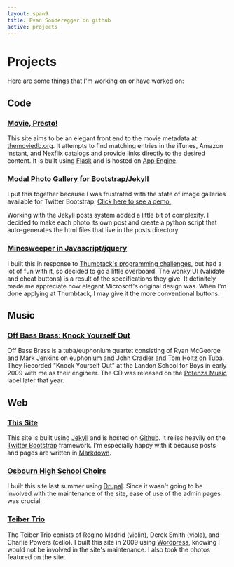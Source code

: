```yaml
---
layout: span9
title: Evan Sonderegger on github
active: projects
---
```

Projects
========

Here are some things that I'm working on or have worked on:

Code
----

### [Movie, Presto!](http://www.moviepresto.com)
This site aims to be an elegant front end to the movie metadata at [themoviedb.org](http://www.themoviedb.org/).
It attempts to find matching entries in the iTunes, Amazon instant, and Nexflix catalogs and provide
links directly to the desired content. It is built using [Flask](http://flask.pocoo.org/) and is hosted on
[App Engine](https://developers.google.com/appengine/).

### [Modal Photo Gallery for Bootstrap/Jekyll](https://gist.github.com/2334002)
I put this together because I was frustrated with the state of image galleries available for
Twitter Bootstrap. [Click here to see a demo.](http://esonderegger.github.com/photography.html)

Working with the Jekyll posts system added a little bit of complexity. I
decided to make each photo its own post and create a python script that auto-generates the html files
that live in the posts directory.

### [Minesweeper in Javascript/jquery](http://esonderegger.github.com/minesweeper.html)
I built this in response to [Thumbtack's programming challenges](http://www.thumbtack.com/challenges), but had
a lot of fun with it, so decided to go a little overboard. The wonky UI (validate and cheat buttons) is a result
of the specifications they give. It definitely made me appreciate how elegant Microsoft's original design was.
When I'm done applying at Thumbtack, I may give it the more conventional buttons.

Music
-----

### [Off Bass Brass: Knock Yourself Out](http://www.amazon.com/Knock-Yourself-Out-Bass-Brass/dp/B003H29SGU)
Off Bass Brass is a tuba/euphonium quartet consisting of Ryan McGeorge and  Mark Jenkins on euphonium
and John Cradler and Tom Holtz on Tuba. They Recorded "Knock Yourself Out" at the Landon School for Boys in early 2009
with me as their engineer. The CD was released on the [Potenza Music](http://www.potenzamusic.com/) label later that year.

Web
---

### [This Site](/)
This site is built using [Jekyll](http://jekyllrb.com/) and is hosted on [Github](http://pages.github.com/).
It relies heavily on the [Twitter Bootstrap](http://twitter.github.com/bootstrap) framework. I'm especially
happy with it because posts and pages are written in [Markdown](http://daringfireball.net/projects/markdown/).

### [Osbourn High School Choirs](http://ohschoralboosters.com/)
I built this site last summer using [Drupal](http://drupal.org/). Since it wasn't going to be involved with the maintenance
of the site, ease of use of the admin pages was crucial.

### [Teiber Trio](http://teibertrio.com/)
The Teiber Trio conists of Regino Madrid (violin), Derek Smith (viola), and Charlie Powers (cello).
I built this site in 2009 using [Wordpress](http://wordpress.org), knowing I would not be involved in 
the site's maintenance. I also took the photos featured on the site.